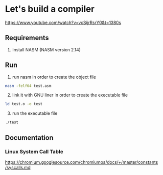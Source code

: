 # Let's build a compiler

https://www.youtube.com/watch?v=vcSijrRsrY0&t=1380s

## Requirements

1. Install NASM (NASM version 2.14)

## Run

1. run nasm in order to create the object file

```sh
nasm -felf64 test.asm
```

2. link it with GNU liner in order to create the executable file

```sh
ld test.o -o test
```

3. run the executable file
```sh
./test
```


## Documentation

### Linux System Call Table
https://chromium.googlesource.com/chromiumos/docs/+/master/constants/syscalls.md
